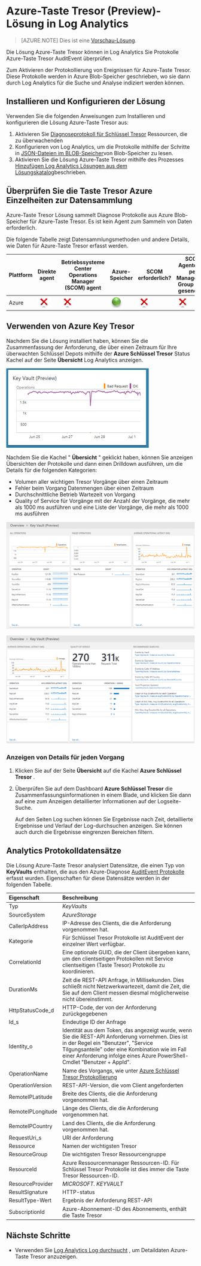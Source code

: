 <properties
    pageTitle="Azure-Taste Tresor-Lösung in Log Analytics | Microsoft Azure"
    description="Die Lösung Azure-Taste Tresor können Log Analytics Azure-Taste Tresor Protokolle überprüfen."
    services="log-analytics"
    documentationCenter=""
    authors="richrundmsft"
    manager="jochan"
    editor=""/>

<tags
    ms.service="log-analytics"
    ms.workload="na"
    ms.tgt_pltfrm="na"
    ms.devlang="na"
    ms.topic="article"
    ms.date="07/12/2016"
    ms.author="richrund"/>

# <a name="azure-key-vault-preview-solution-in-log-analytics"></a>Azure-Taste Tresor (Preview)-Lösung in Log Analytics

>[AZURE.NOTE] Dies ist eine [Vorschau-Lösung](log-analytics-add-solutions.md#log-analytics-preview-solutions-and-features).

Die Lösung Azure-Taste Tresor können in Log Analytics Sie Protokolle Azure-Taste Tresor AuditEvent überprüfen.

Zum Aktivieren der Protokollierung von Ereignissen für Azure-Taste Tresor. Diese Protokolle werden in Azure Blob-Speicher geschrieben, wo sie dann durch Log Analytics für die Suche und Analyse indiziert werden können.

## <a name="install-and-configure-the-solution"></a>Installieren und Konfigurieren der Lösung

Verwenden Sie die folgenden Anweisungen zum Installieren und konfigurieren die Lösung Azure-Taste Tresor aus:

1.  Aktivieren Sie [Diagnoseprotokoll für Schlüssel Tresor](../key-vault/key-vault-logging.md) Ressourcen, die zu überwachenden
2.  Konfigurieren von Log Analytics, um die Protokolle mithilfe der Schritte in [JSON-Dateien im BLOB-Speicher](../log-analytics/log-analytics-azure-storage-json.md)von Blob-Speicher zu lesen.
3.  Aktivieren Sie die Lösung Azure-Taste Tresor mithilfe des Prozesses [Hinzufügen Log Analytics Lösungen aus dem Lösungskatalog](log-analytics-add-solutions.md)beschrieben.  

## <a name="review-azure-key-vault-data-collection-details"></a>Überprüfen Sie die Taste Tresor Azure Einzelheiten zur Datensammlung

Azure-Taste Tresor Lösung sammelt Diagnose Protokolle aus Azure Blob-Speicher für Azure-Taste Tresor.
Es ist kein Agent zum Sammeln von Daten erforderlich.

Die folgende Tabelle zeigt Datensammlungsmethoden und andere Details, wie Daten für Azure-Taste Tresor erfasst werden.

| Plattform | Direkte agent | Betriebssysteme Center Operations Manager (SCOM) agent | Azure-Speicher | SCOM erforderlich? | SCOM Agentdaten per Management Group unter gesendeten | Häufigkeit Collection |
|---|---|---|---|---|---|---|
|Azure|![Nein](./media/log-analytics-azure-keyvault/oms-bullet-red.png)|![Nein](./media/log-analytics-azure-keyvault/oms-bullet-red.png)|![Ja](./media/log-analytics-azure-keyvault/oms-bullet-green.png)|            ![Nein](./media/log-analytics-azure-keyvault/oms-bullet-red.png)|![Nein](./media/log-analytics-azure-keyvault/oms-bullet-red.png)| 10 Minuten|

## <a name="use-azure-key-vault"></a>Verwenden von Azure Key Tresor

Nachdem Sie die Lösung installiert haben, können Sie die Zusammenfassung der Anforderung, die über einen Zeitraum für Ihre überwachten Schlüssel Depots mithilfe der **Azure Schlüssel Tresor** Status Kachel auf der Seite **Übersicht** Log Analytics anzeigen.

![Abbildung der Azure-Taste Tresor-Kachel](./media/log-analytics-azure-keyvault/log-analytics-keyvault-tile.png)

Nachdem Sie die Kachel " **Übersicht** " geklickt haben, können Sie anzeigen Übersichten der Protokolle und dann einen Drilldown ausführen, um die Details für die folgenden Kategorien:

- Volumen aller wichtigen Tresor Vorgänge über einen Zeitraum
- Fehler beim Vorgang Datenmengen über einen Zeitraum
- Durchschnittliche Betrieb Wartezeit von Vorgang
- Quality of Service für Vorgänge mit der Anzahl der Vorgänge, die mehr als 1000 ms ausführen und eine Liste der Vorgänge, die mehr als 1000 ms ausführen

![Abbildung der Azure-Taste Tresor dashboard](./media/log-analytics-azure-keyvault/log-analytics-keyvault01.png)

![Abbildung der Azure-Taste Tresor dashboard](./media/log-analytics-azure-keyvault/log-analytics-keyvault02.png)

### <a name="to-view-details-for-any-operation"></a>Anzeigen von Details für jeden Vorgang

1. Klicken Sie auf der Seite **Übersicht** auf die Kachel **Azure Schlüssel Tresor** .
2. Überprüfen Sie auf dem Dashboard **Azure Schlüssel Tresor** die Zusammenfassungsinformationen in einem Blade, und klicken Sie dann auf eine zum Anzeigen detaillierter Informationen auf der Logseite-Suche.

    Auf den Seiten Log suchen können Sie Ergebnisse nach Zeit, detaillierte Ergebnisse und Verlauf der Log-durchsuchen anzeigen. Sie können auch durch die Ergebnisse eingrenzen Bereichen filtern.

## <a name="log-analytics-records"></a>Analytics Protokolldatensätze

Die Lösung Azure-Taste Tresor analysiert Datensätze, die einen Typ von **KeyVaults** enthalten, die aus den Azure-Diagnose [AuditEvent Protokolle](../key-vault/key-vault-logging.md) erfasst wurden.  Eigenschaften für diese Datensätze werden in der folgenden Tabelle.  

| Eigenschaft | Beschreibung |
|:--|:--|
| Typ | *KeyVaults* |
| SourceSystem | *AzureStorage* |
| CallerIpAddress | IP-Adresse des Clients, die die Anforderung vorgenommen hat. |
| Kategorie      | Für Schlüssel Tresor Protokolle ist AuditEvent der einzelner Wert verfügbar.|
| CorrelationId | Eine optionale GUID, die der Client übergeben kann, um den clientseitigen Protokollen mit Service clientseitigen (Taste Tresor) Protokolle zu koordinieren. |
| DurationMs | Zeit die REST-API Anfrage, in Millisekunden. Dies schließt nicht Netzwerkwartezeit, damit die Zeit, die Sie auf dem Client messen diesmal möglicherweise nicht übereinstimmt. |
| HttpStatusCode_d | HTTP-Code, der von der Anforderung zurückgegebenen |
| Id_s       | Eindeutige ID der Anfrage |
| Identity_o | Identität aus dem Token, das angezeigt wurde, wenn Sie die REST-API Anforderung vornehmen. Dies ist in der Regel ein "Benutzer", "Service Tilgungsanteile" oder eine Kombination wie im Fall einer Anforderung infolge eines Azure PowerShell-Cmdlet "Benutzer + AppId". |
| OperationName      | Name des Vorgangs, wie unter [Azure Schlüssel Tresor Protokollierung](../key-vault/key-vault-logging.md)|
| OperationVersion      | REST-API-Version, die vom Client angeforderten|
| RemoteIPLatitude | Breite des Clients, die die Anforderung vorgenommen hat. |
| RemoteIPLongitude | Länge des Clients, die die Anforderung vorgenommen hat. |
| RemoteIPCountry | Land des Clients, die die Anforderung vorgenommen hat.  |
| RequestUri_s | URI der Anforderung |
| Ressource   | Namen der wichtigsten Tresor |
| ResourceGroup | Die wichtigsten Tresor Ressourcengruppe |
| ResourceId | Azure Ressourcenmanager Ressourcen-ID. Für Schlüssel Tresor Protokolle ist dies immer die Taste Tresor Ressourcen-ID. |
| ResourceProvider | *MICROSOFT. KEYVAULT* |
| ResultSignature  | HTTP-status|
| ResultType-Wert      | Ergebnis der Anforderung REST-API|
| SubscriptionId | Azure-Abonnement-ID des Abonnements, enthält die Taste Tresor |


## <a name="next-steps"></a>Nächste Schritte

- Verwenden Sie [Log Analytics Log durchsucht](log-analytics-log-searches.md) , um Detaildaten Azure-Taste Tresor anzuzeigen.
